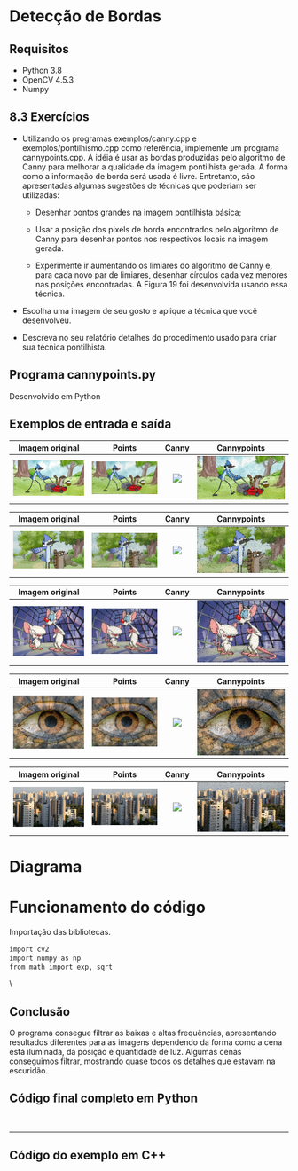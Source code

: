 # Detecção de Bordas

## Requisitos
- Python 3.8
- OpenCV 4.5.3
- Numpy

## 8.3 Exercícios
- Utilizando os programas exemplos/canny.cpp e exemplos/pontilhismo.cpp como referência, implemente um programa cannypoints.cpp. A idéia é usar as bordas produzidas pelo algoritmo de Canny para melhorar a qualidade da imagem pontilhista gerada. A forma como a informação de borda será usada é livre. Entretanto, são apresentadas algumas sugestões de técnicas que poderiam ser utilizadas:

    - Desenhar pontos grandes na imagem pontilhista básica;

    - Usar a posição dos pixels de borda encontrados pelo algoritmo de Canny para desenhar pontos nos respectivos locais na imagem gerada.

    - Experimente ir aumentando os limiares do algoritmo de Canny e, para cada novo par de limiares, desenhar círculos cada vez menores nas posições encontradas. A Figura 19 foi desenvolvida usando essa técnica.

- Escolha uma imagem de seu gosto e aplique a técnica que você desenvolveu.

- Descreva no seu relatório detalhes do procedimento usado para criar sua técnica pontilhista.



## Programa cannypoints.py
Desenvolvido em Python



## Exemplos de entrada e saída

Imagem original          |     Points               |    Canny            |      Cannypoints
:-----------------------:|:------------------------:|:-------------------:|:------------------------------:
![](resources/img1.png)  | ![](output/points1.png)  | ![](output/canny1)  | ![](output/cannypoints1.png)

Imagem original          |     Points               |    Canny            |      Cannypoints
:-----------------------:|:------------------------:|:-------------------:|:------------------------------:
![](resources/img2.png)  | ![](output/points2.png)  | ![](output/canny2)  | ![](output/cannypoints2.png)

Imagem original          |     Points               |    Canny            |      Cannypoints
:-----------------------:|:------------------------:|:-------------------:|:------------------------------:
![](resources/img3.png)  | ![](output/points3.png)  | ![](output/canny3)  | ![](output/cannypoints3.png)

Imagem original          |     Points               |    Canny            |      Cannypoints
:-----------------------:|:------------------------:|:-------------------:|:------------------------------:
![](resources/img4.png)  | ![](output/points4.png)  | ![](output/canny4)  | ![](output/cannypoints4.png)

Imagem original          |     Points               |    Canny            |      Cannypoints
:-----------------------:|:------------------------:|:-------------------:|:------------------------------:
![](resources/img5.png)  | ![](output/points5.png)  | ![](output/canny5)  | ![](output/cannypoints5.png)




# Diagrama 




# Funcionamento do código

Importação das bibliotecas.
```
import cv2
import numpy as np
from math import exp, sqrt
```
\


## Conclusão
O programa consegue filtrar as baixas e altas frequências, apresentando resultados diferentes para as imagens dependendo da forma como a cena está iluminada, da posição e quantidade de luz. Algumas cenas conseguimos filtrar, mostrando quase todos os detalhes que estavam na escuridão.



## Código final completo em Python
```


```
-------------------------------------------------------

## Código do exemplo em C++
```


```
